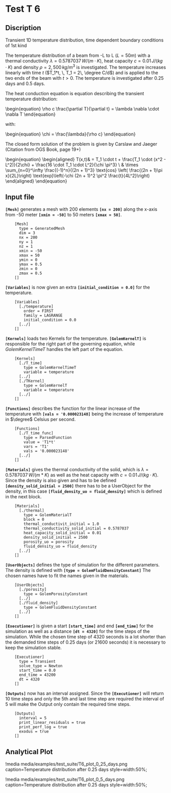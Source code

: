 # Test T 6

## Discription

Transient 1D temperature distribution, time dependent boundary conditions of 1st kind

The temperature distribution of a beam from -L to L ($L = 50m$) with a thermal conductivity $\lambda = 0.5787037\, W/(m \cdot K)$, heat capacity $c = 0.01\, J/(kg\cdot K)$ and density $\rho = 2,500 \, kg/m^3$ is investigated. The temperature increases linearly with time $t$ ($T_1*t, \, T_1 = 2\, \degree C/d$) and is applied to the two ends of the beam with $t > 0$. The temperature is investigated after 0.25 days and 0.5 days.

The heat conduction equation is equation describing the transient temperature distribution:

\begin{equation}
 \rho c \frac{\partial T}{\partial t} = \lambda \nabla \cdot \nabla T
\end{equation}

with:

\begin{equation}
\chi = \frac{\lambda}{\rho c}
\end{equation}


The closed form solution of the problem is given by Carslaw and Jaeger (Citation from OGS Book, page 19+)

\begin{equation}
\begin{aligned}
T(x,t)& = T_1 \cdot t + \frac{T_1 \cdot (x^2 - L^2)}{2\chi} + \frac{16 \cdot T_1 \cdot L^2}{\chi \pi^3} \\
 & \times \sum_{n=0}^\infty \frac{(-1)^n}{(2n + 1)^3} \text{cos} \left( \frac{(2n + 1)\pi x}{2L}\right) \text{exp}\left(-\chi (2n + 1)^2 \pi^2 \frac{t}{4L^2}\right)
\end{aligned}
 \end{equation}

## Input file

**`[Mesh]`** generates a mesh with 200 elements **`[nx = 200]`** along the x-axis from -50 meter **`[xmin = -50]`** to 50 meters **`[xmax = 50]`**.

```
    [Mesh]
      type = GeneratedMesh
      dim = 3
      nx = 200
      ny = 1
      nz = 1
      xmin = -50
      xmax = 50
      ymin = 0
      ymax = 0.5
      zmin = 0
      zmax = 0.5
    []
```

**`[Variables]`** is now given an extra **`[initial_condition = 0.0]`** for the temperature.

```
    [Variables]
      [./temperature]
        order = FIRST
        family = LAGRANGE
        initial_condition = 0.0
      [../]
    []
```

**`[Kernels]`** loads two Kernels for the temperature. **`[GolemKernelT]`** is responsible for the right part of the governing equation, while *GolemKernelTimeT* handles the left part of the equation.

```
    [Kernels]
      [./T_time]
        type = GolemKernelTimeT
        variable = temperature
      [../]
      [./TKernel]
        type = GolemKernelT
        variable = temperature
      [../]
    []
```

**`[Functions]`** describes the function for the linear increase of the temperature with **`[vals = '0.000023148]`** being the increase of temperature in $\degree$ Celsius per second.

```
    [Functions]
      [./T_time_func]
        type = ParsedFunction
        value = 'T1*t'
        vars = 'T1'
        vals = '0.000023148'
      [../]
    []
```

**`[Materials]`** gives the thermal conductivity of the solid, which is $\lambda = 0.5787037\, W/(m*K)$ as well as the heat  capacity with $c = 0.01\, J/(kg\cdot K)$. Since the density is also given and has to be defined **`[density_solid_initial = 2500]`** there has to be a UserObject for the density, in this case **`[fluid_density_uo = fluid_density]`** which is defined in the next block.

```
    [Materials]
      [./thermal]
        type = GolemMaterialT
        block = 0
        thermal_conductivit_initial = 1.0
        thermal_conductivity_solid_initial = 0.5787037
        heat_capacity_solid_initial = 0.01
        density_solid_initial = 2500
        porosity_uo = porosity
        fluid_density_uo = fluid_density
      [../]
    []
```

**`[UserObjects]`** defines the type of simulation for the different parameters. The density is defined with **`[type = GolemFluidDensityConstant]`** The chosen names have to fit the names given in the materials.

```
    [UserObjects]
      [./porosity]
        type = GolemPorosityConstant
      [../]
      [./fluid_density]
        type = GolemFluidDensityConstant
      [../]
    []
```

**`[Executioner]`** is given a start **`[start_time]`** and end **`[end_time]`** for the simulation as well as a distance **`[dt = 4320]`** for the time steps of the simulation. While the chosen time step of 4320 seconds is a lot shorter than the demanded time steps of 0.25 days (or 21600 seconds) it is necessary to keep the simulation stable.

```
    [Executioner]
      type = Transient
      solve_type = Newton
      start_time = 0.0
      end_time = 43200
      dt = 4320
    []
```

**`[Outputs]`** now has an interval assigned. Since the **`[Executioner]`** will return 10 time steps and only the 5th and last time step are required the interval of 5 will make the Output only contain the required time steps.

```
    [Outputs]
      interval = 5
      print_linear_residuals = true
      print_perf_log = true
      exodus = true
    []
```

## Analytical Plot

!media media/examples/test_suite/T6_plot_0_25_days.png
       caption=Temperature distribution after 0.25 days
       style=width:50%;

!media media/examples/test_suite/T6_plot_0_5_days.png
       caption=Temperature distribution after 0.25 days
       style=width:50%;
